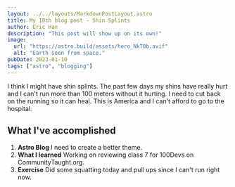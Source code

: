 ```yaml
---
layout: ../../layouts/MarkdownPostLayout.astro
title: My 10th blog post - Shin Splints
author: Eric Han
description: "This post will show up on its own!"
image:
  url: "https://astro.build/assets/hero_NkT0b.avif"
  alt: "Earth seen from space."
pubDate: 2023-01-10
tags: ["astro", "blogging"]
---
```


I think I might have shin splints. The past few days my shins have really hurt and I can't run more than 100 meters without it hurting. I need to cut back on the running so it can heal. This is America and I can't afford to go to the hospital.

## What I've accomplished

1. **Astro Blog** I need to create a better theme.
2. **What I learned** Working on reviewing class 7 for 100Devs on CommunityTaught.org.
3. **Exercise** Did some squatting today and pull ups since I can't run right now.
